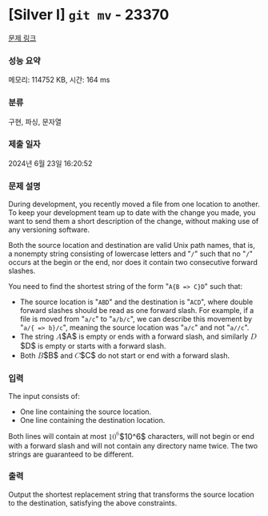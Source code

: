 # [Silver I] <code>git mv</code> - 23370 

[문제 링크](https://www.acmicpc.net/problem/23370) 

### 성능 요약

메모리: 114752 KB, 시간: 164 ms

### 분류

구현, 파싱, 문자열

### 제출 일자

2024년 6월 23일 16:20:52

### 문제 설명

<p>During development, you recently moved a file from one location to another. To keep your development team up to date with the change you made, you want to send them a short description of the change, without making use of any versioning software.</p>

<p>Both the source location and destination are valid Unix path names, that is, a nonempty string consisting of lowercase letters and "<code>/</code>" such that no "<code>/</code>" occurs at the begin or the end, nor does it contain two consecutive forward slashes.</p>

<p>You need to find the shortest string of the form "<code>A{B => C}D</code>" such that:</p>

<ul>
	<li>The source location is "<code>ABD</code>" and the destination is "<code>ACD</code>", where double forward slashes should be read as one forward slash. For example, if a file is moved from "<code>a/c</code>" to "<code>a/b/c</code>", we can describe this movement by "<code>a/{ => b}/c</code>", meaning the source location was "<code>a/c</code>" and not "<code>a//c</code>".</li>
	<li>The string <mjx-container class="MathJax" jax="CHTML" style="font-size: 110.5%; position: relative;"><mjx-math class="MJX-TEX" aria-hidden="true"><mjx-mi class="mjx-i"><mjx-c class="mjx-c1D434 TEX-I"></mjx-c></mjx-mi></mjx-math><mjx-assistive-mml unselectable="on" display="inline"><math xmlns="http://www.w3.org/1998/Math/MathML"><mi>A</mi></math></mjx-assistive-mml><span aria-hidden="true" class="no-mathjax mjx-copytext">$A$</span></mjx-container> is empty or ends with a forward slash, and similarly <mjx-container class="MathJax" jax="CHTML" style="font-size: 110.5%; position: relative;"><mjx-math class="MJX-TEX" aria-hidden="true"><mjx-mi class="mjx-i"><mjx-c class="mjx-c1D437 TEX-I"></mjx-c></mjx-mi></mjx-math><mjx-assistive-mml unselectable="on" display="inline"><math xmlns="http://www.w3.org/1998/Math/MathML"><mi>D</mi></math></mjx-assistive-mml><span aria-hidden="true" class="no-mathjax mjx-copytext">$D$</span></mjx-container> is empty or starts with a forward slash.</li>
	<li>Both <mjx-container class="MathJax" jax="CHTML" style="font-size: 110.5%; position: relative;"><mjx-math class="MJX-TEX" aria-hidden="true"><mjx-mi class="mjx-i"><mjx-c class="mjx-c1D435 TEX-I"></mjx-c></mjx-mi></mjx-math><mjx-assistive-mml unselectable="on" display="inline"><math xmlns="http://www.w3.org/1998/Math/MathML"><mi>B</mi></math></mjx-assistive-mml><span aria-hidden="true" class="no-mathjax mjx-copytext">$B$</span></mjx-container> and <mjx-container class="MathJax" jax="CHTML" style="font-size: 110.5%; position: relative;"><mjx-math class="MJX-TEX" aria-hidden="true"><mjx-mi class="mjx-i"><mjx-c class="mjx-c1D436 TEX-I"></mjx-c></mjx-mi></mjx-math><mjx-assistive-mml unselectable="on" display="inline"><math xmlns="http://www.w3.org/1998/Math/MathML"><mi>C</mi></math></mjx-assistive-mml><span aria-hidden="true" class="no-mathjax mjx-copytext">$C$</span></mjx-container> do not start or end with a forward slash.</li>
</ul>

### 입력 

 <p>The input consists of:</p>

<ul>
	<li>One line containing the source location.</li>
	<li>One line containing the destination location.</li>
</ul>

<p>Both lines will contain at most <mjx-container class="MathJax" jax="CHTML" style="font-size: 110.5%; position: relative;"><mjx-math class="MJX-TEX" aria-hidden="true"><mjx-msup><mjx-mn class="mjx-n"><mjx-c class="mjx-c31"></mjx-c><mjx-c class="mjx-c30"></mjx-c></mjx-mn><mjx-script style="vertical-align: 0.393em;"><mjx-mn class="mjx-n" size="s"><mjx-c class="mjx-c36"></mjx-c></mjx-mn></mjx-script></mjx-msup></mjx-math><mjx-assistive-mml unselectable="on" display="inline"><math xmlns="http://www.w3.org/1998/Math/MathML"><msup><mn>10</mn><mn>6</mn></msup></math></mjx-assistive-mml><span aria-hidden="true" class="no-mathjax mjx-copytext">$10^6$</span></mjx-container> characters, will not begin or end with a forward slash and will not contain any directory name twice. The two strings are guaranteed to be different.</p>

### 출력 

 <p>Output the shortest replacement string that transforms the source location to the destination, satisfying the above constraints.</p>

